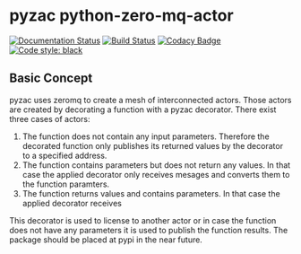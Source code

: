 # pyzac python-zero-mq-actor
[![Documentation Status](https://readthedocs.org/projects/pyzac/badge/?version=latest)](https://pyzac.readthedocs.io/en/latest/?badge=latest)
[![Build Status](https://travis-ci.org/F2011B/pyzac.svg?branch=master)](https://travis-ci.org/F2011B/pyzac)
[![Codacy Badge](https://api.codacy.com/project/badge/Grade/313cc391a41040cab9d8119fbbcc483a)](https://app.codacy.com/app/F2011B/pyzac?utm_source=github.com&utm_medium=referral&utm_content=F2011B/pyzac&utm_campaign=Badge_Grade_Dashboard)
[![Code style: black](https://img.shields.io/badge/code%20style-black-000000.svg)](https://github.com/ambv/black)

## Basic Concept
 pyzac uses zeromq to create a mesh of interconnected actors.
 Those actors are created by decorating a function with a pyzac decorator.
 There exist three cases of actors:
 1. The function does not contain any input parameters. Therefore the 
    decorated function only publishes its returned values by the decorator 
    to a specified address.
 2. The function contains parameters but does not return any values.
    In that case the applied decorator only receives mesages and converts them to 
    the function paramters.
 3. The function returns values and contains parameters. 
    In that case the applied decorator receives 
    
 This decorator is used to license to another actor or in case the function 
 does not have any parameters it is used to publish the function results.
 The package should be placed at pypi in the near future.
 
